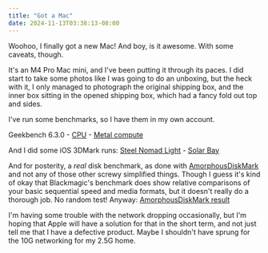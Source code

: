 ```yaml
---
title: "Got a Mac"
date: 2024-11-13T03:38:13-08:00
---
```


Woohoo, I finally got a new Mac! And boy, is it awesome. With some caveats, though.

<!-- more -->

It's an M4 Pro Mac mini, and I've been putting it through its paces. I did start to take some photos like I was going to do an unboxing, but the heck with it, I only managed to photograph the original shipping box, and the inner box sitting in the opened shipping box, which had a fancy fold out top and sides.

I've run some benchmarks, so I have them in my own account.

Geekbench 6.3.0 - [CPU](https://browser.geekbench.com/v6/cpu/8809944) - [Metal compute](https://browser.geekbench.com/v6/compute/3121239)

And I did some iOS 3DMark runs: [Steel Nomad Light](https://f.losno.co/i/m43dmarksteelnomad.png) - [Solar Bay](https://f.losno.co/i/m43dmarksolarbay.png)

And for posterity, a *real* disk benchmark, as done with [AmorphousDiskMark](https://apps.apple.com/us/app/amorphousdiskmark/id1168254295) and not any of those other screwy simplified things. Though I guess it's kind of okay that Blackmagic's benchmark does show relative comparisons of your basic sequential speed and media formats, but it doesn't really do a thorough job. No random test! Anyway: [AmorphousDiskMark result](https://f.losno.co/i/m4diskmark.png)

I'm having some trouble with the network dropping occasionally, but I'm hoping that Apple will have a solution for that in the short term, and not just tell me that I have a defective product. Maybe I shouldn't have sprung for the 10G networking for my 2.5G home.